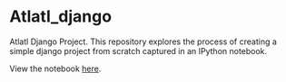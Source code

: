 Atlatl_django
=============

Atlatl Django Project. This repository explores the process of creating a simple django project from scratch captured in an IPython notebook. 

View the notebook [here](http://nbviewer.ipython.org/urls/raw.github.com/agconti/Atlatl_django/master/Atlatl_Django.ipynb).
